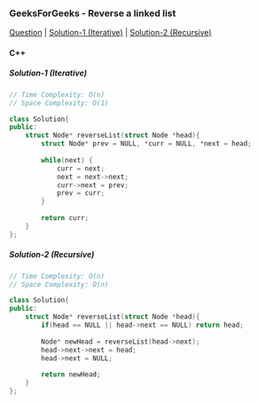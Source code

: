 ### GeeksForGeeks - Reverse a linked list

[Question](https://practice.geeksforgeeks.org/problems/reverse-a-linked-list/1/)
| [Solution-1 (Iterative)](https://practice.geeksforgeeks.org/viewSol.php?subId=7fd2f0b06278de04fba8f385db8ad989&pid=700005&user=amanguptarkg6)
| [Solution-2 (Recursive)](https://practice.geeksforgeeks.org/viewSol.php?subId=064b060bf03d452bbce254e13c800f16&pid=700005&user=amanguptarkg6)

#### C++

##### Solution-1 (Iterative)
```c++
// Time Complexity: O(n)
// Space Complexity: O(1)

class Solution{
public:
    struct Node* reverseList(struct Node *head){
        struct Node* prev = NULL, *curr = NULL, *next = head;
        
        while(next) {
            curr = next;
            next = next->next;
            curr->next = prev;
            prev = curr;
        }
        
        return curr;
    }
};
```

##### Solution-2 (Recursive)
```c++
// Time Complexity: O(n)
// Space Complexity: O(n)

class Solution{
public:
    struct Node* reverseList(struct Node *head){
        if(head == NULL || head->next == NULL) return head;
        
        Node* newHead = reverseList(head->next);
        head->next->next = head;
        head->next = NULL;
        
        return newHead;
    }
};
```